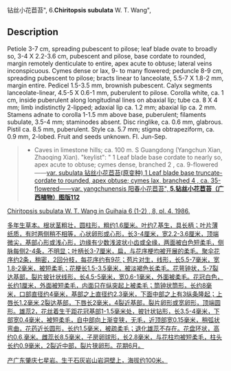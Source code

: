 钻丝小花苣苔",
6.**Chiritopsis subulata** W. T. Wang",

## Description
Petiole 3-7 cm, spreading pubescent to pilose; leaf blade ovate to broadly so, 3-4 X 2.2-3.6 cm, pubescent and pilose, base cordate to rounded, margin remotely denticulate to entire, apex acute to obtuse; lateral veins inconspicuous. Cymes dense or lax, 9- to many flowered; peduncle 8-9 cm, spreading pubescent to pilose; bracts linear to lanceolate, 5.5-7 X 1.8-2 mm, margin entire. Pedicel 1.5-3.5 mm, brownish pubescent. Calyx segments lanceolate-linear, 4.5-5 X 0.6-1 mm, puberulent to pilose. Corolla white, ca. 1 cm, inside puberulent along longitudinal lines on abaxial lip; tube ca. 8 X 4 mm; limb indistinctly 2-lipped; adaxial lip ca. 1.2 mm; abaxial lip ca. 2 mm. Stamens adnate to corolla 1-1.5 mm above base, puberulent; filaments subulate, 3.5-4 mm; staminodes absent. Disc ringlike, ca. 0.6 mm, glabrous. Pistil ca. 8.5 mm, puberulent. Style ca. 5.7 mm; stigma obtrapeziform, ca. 0.9 mm, 2-lobed. Fruit and seeds unknown. Fl. Jun-Sep.

> * Caves in limestone hills; ca. 100 m. S Guangdong (Yangchun Xian, Zhaoqing Xian).
  "keylist": "
1 Leaf blade base cordate to nearly so, apex acute to obtuse; cymes dense, branched 2 , ca. 9-flowered——<a href='/info/Chiritopsis subulata var. subulata?t=foc'>var. subulata 钻丝小花苣苔(原变种)
1 Leaf blade base truncate-cordate to rounded, apex obtuse; cymes lax, branched 4 , ca. 35-flowered——<a href='/info/Chiritopsis subulata var. yangchunensis?t=foc'>var. yangchunensis 阳春小花苣苔",
**5.钻丝小花苣苔（广西植物）图版112**

Chiritopsis subulata W. T. Wang in Guihaia 6 (1-2) , 8, pl. 4. 1986.

多年生草本。根状茎粗壮，圆柱形，粗约1.6厘米。叶约7,基生，具长柄；叶片薄纸质，有时两侧稍不相等，心状卵形或心形，长3-4厘米，宽2.2-3.6厘米，顶端微尖，基部心形或浅心形，边缘有少数浅波状小齿或全缘，两面被白色短柔毛，侧脉每侧2-4条，不明显；叶柄长3-7厘米，扁，与花序梗均被开展的柔毛。聚伞花序约2条，稍密，2回分枝，每花序约有9花；苞片对生，线形，长5.5-7毫米，宽1.8-2毫米，被短柔毛；花梗长1.5-3.5毫米，被淡褐色长柔毛。花萼钟状，5-7裂达基部，裂片披针状线形，长4.5-5毫米，宽0.6-1毫米，外面被柔毛。花冠白色，长约1厘米，外面被短柔毛，内面只在纵突起上被柔毛；筒钟状筒形，长约8毫米，口部直径约4毫米，基部之上直径约2.3毫米，下面中部之上有3纵条隆起；上唇长1.2毫米,2裂达基部，下唇长2毫米，4裂近基部，裂片卵形或宽卵形，顶端圆形。雄蕊2，花丝着生于距花冠基部1-1.5毫米处，披针状钻形，长3.5-4毫米，下部宽0.4毫米，被短柔毛，自中部向上渐变狭，无毛，近顶部宽0.15毫米，稍弧状弯曲，花药近长圆形，长约1.5毫米，被疏柔毛；退化雄蕊不存在。花盘环状，高约0.6,毫米。雌蕊长8.5毫米，子房卵球形，长2.8毫米，与花柱均被短柔毛，柱头长约0.9毫米，2裂近中部，裂片狭卵形。花期6月。

产广东肇庆七星岩。生于石灰岩山岩洞壁上，海拔约100米。
